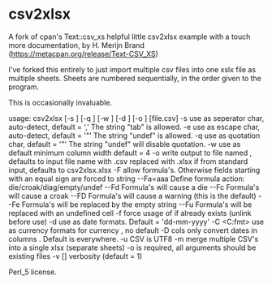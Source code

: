 # csv2xlsx
A fork of cpan's Text::csv_xs  helpful little csv2xlsx example with a touch more documentation, by H. Merijn Brand (https://metacpan.org/release/Text-CSV_XS)

I've forked this entirely to just import multiple csv files into one xslx file as multiple sheets. Sheets are numbered sequentially, in the order given to the program. 

This is occasionally invaluable. 


usage: csv2xlsx [-s <sep>] [-q <quot>] [-w <width>] [-d <dtfmt>]
               [-o <xlsx>] [file.csv]
       -s <sep>   use <sep>   as seperator char, auto-detect, default = ','
                  The string "tab" is allowed.
       -e <esc>   use <esc>   as escape    char, auto-detect, default = '"'
                  The string "undef" is allowed.
       -q <quot>  use <quot>  as quotation char,              default = '"'
                  The string "undef" will disable quotation.
       -w <width> use <width> as default minimum column width default = 4
       -o <xlsx>  write output to file named <xlsx>, defaults
                  to input file name with .csv replaced with .xlsx
                  if from standard input, defaults to csv2xlsx.xlsx
       -F         allow formula's. Otherwise fields starting with
                  an equal sign are forced to string
         --Fa=aaa Define formula action: die/croak/diag/empty/undef
         --Fd     Formula's will cause a die
         --Fc     Formula's will cause a croak
         --FD     Formula's will cause a warning (this is the default)
         --Fe     Formula's will be replaced by the empty string
         --Fu     Formula's will be replaced with an undefined cell
       -f         force usage of <xlsx> if already exists (unlink before use)
       -d <dtfmt> use <dtfmt> as date formats.   Default = 'dd-mm-yyyy'
       -C <C:fmt> use <fmt> as currency formats for currency <C>, no default
       -D cols    only convert dates in columns <cols>. Default is everywhere.
       -u         CSV is UTF8
       -m         merge multiple CSV's into a single xlsx (separate sheets)
                    -o is required, all arguments should be existing files
       -v [<lvl>] verbosity (default = 1)

Perl_5 license. 
